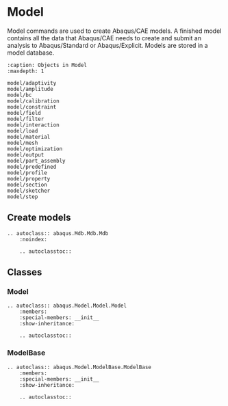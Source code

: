 # Model

Model commands are used to create Abaqus/CAE models. A finished model contains all the data that Abaqus/CAE needs to create and submit an analysis to Abaqus/Standard or Abaqus/Explicit. Models are stored in a model database.

```{toctree}
:caption: Objects in Model
:maxdepth: 1

model/adaptivity
model/amplitude
model/bc
model/calibration
model/constraint
model/field
model/filter
model/interaction
model/load
model/material
model/mesh
model/optimization
model/output
model/part_assembly
model/predefined
model/profile
model/property
model/section
model/sketcher
model/step
```

## Create models

```{eval-rst}
.. autoclass:: abaqus.Mdb.Mdb.Mdb
    :noindex:

    .. autoclasstoc::

```

## Classes

### Model

```{eval-rst}
.. autoclass:: abaqus.Model.Model.Model
    :members:
    :special-members: __init__
    :show-inheritance:

    .. autoclasstoc::
```

### ModelBase

```{eval-rst}
.. autoclass:: abaqus.Model.ModelBase.ModelBase
    :members:
    :special-members: __init__
    :show-inheritance:

    .. autoclasstoc::
```
